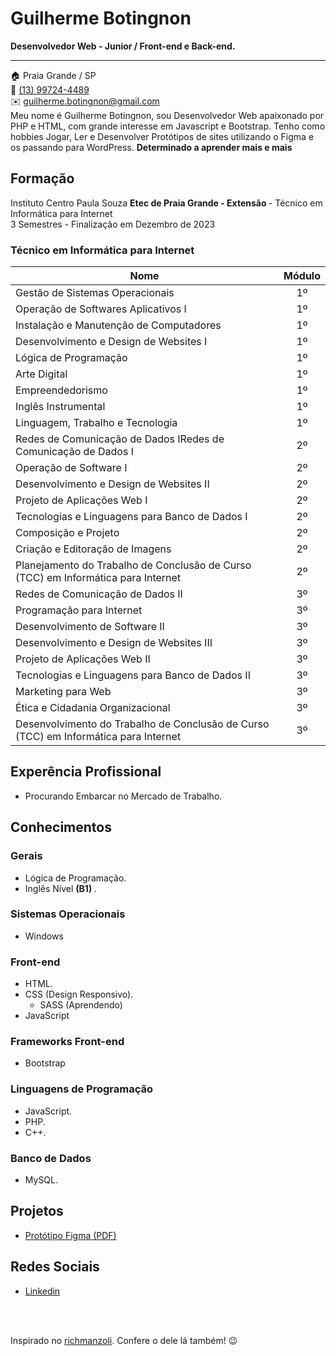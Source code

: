 <h1> Guilherme Botingnon </h1>
<strong> Desenvolvedor Web - Junior / Front-end e Back-end. <br> </strong>
<hr>
🏠 Praia Grande / SP <br>
📱  <a href="https://api.whatsapp.com/send?phone=5513997244489">(13) 99724-4489</a> <br>
✉️  <a href="mailto:guilherme.botingnon@gmail.com">guilherme.botingnon@gmail.com</a> <br>
Meu nome é Guilherme Botingnon, sou Desenvolvedor Web apaixonado por PHP e HTML, com grande interesse em Javascript e Bootstrap. Tenho como hobbies Jogar, Ler e Desenvolver Protótipos de sites utilizando o Figma e os passando para WordPress.
<strong> Determinado a aprender mais e mais </strong>

## Formação
Instituto Centro Paula Souza <strong> Etec de Praia Grande - Extensão </strong> - Técnico em Informática para Internet <br>
3 Semestres - Finalização em Dezembro de 2023

### Técnico em Informática para Internet

| Nome                                                                        | Módulo |
| --------------------------------------------------------------------------- |:---:|
| Gestão de Sistemas Operacionais                                             | 1º  |
| Operação de Softwares Aplicativos I                                         | 1º  |
| Instalação e Manutenção de Computadores                                     | 1º   |
| Desenvolvimento e Design de Websites I                                      | 1º   |
| Lógica de Programação                                                       | 1º   |
| Arte Digital                                                                | 1º   |
| Empreendedorismo                                                            | 1º   |
| Inglês Instrumental                                                         | 1º   |
| Linguagem, Trabalho e Tecnologia                                            | 1º   |
| Redes de Comunicação de Dados IRedes de Comunicação de Dados I              | 2º   |
| Operação de Software I                                                      | 2º   |
| Desenvolvimento e Design de Websites II                                     | 2º   |
| Projeto de Aplicações Web I                                                 | 2º   |
| Tecnologias e Linguagens para Banco de Dados I                              | 2º   |
| Composição e Projeto                                                        | 2º   |
| Criação e Editoração de Imagens                                             | 2º   |
| Planejamento do Trabalho de Conclusão de Curso (TCC) em Informática para Internet | 2º   |
| Redes de Comunicação de Dados II                                            | 3º   |
| Programação para Internet                                                   | 3º   |
| Desenvolvimento de Software II                                              | 3º   |
| Desenvolvimento e Design de Websites III                                    | 3º   |
| Projeto de Aplicações Web II                                                | 3º   |
| Tecnologias e Linguagens para Banco de Dados II                             | 3º   |
| Marketing para Web                                                          | 3º   |
| Ética e Cidadania Organizacional                                            | 3º   |
| Desenvolvimento do Trabalho de Conclusão de Curso (TCC) em Informática para Internet| 3º   |

## Experência Profissional
* Procurando Embarcar no Mercado de Trabalho.
## Conhecimentos

### Gerais
* Lógica de Programação.
* Inglês Nível <strong> (B1) </strong>.

### Sistemas Operacionais
* Windows
  
### Front-end
* HTML.
* CSS (Design Responsivo).
  * SASS (Aprendendo)
* JavaScript

### Frameworks Front-end
* Bootstrap

### Linguagens de Programação
* JavaScript.
* PHP.
* C++.

### Banco de Dados
* MySQL.

## Projetos
* [Protótipo Figma (PDF)](Protótipos/Protótipo1.pdf)

## Redes Sociais
*  [Linkedin](https://www.linkedin.com/in/guilherme-botingnon-a032a3278/)

<br><br>

Inspirado no [richmanzoli](https://github.com/richmanzoli/curriculo). Confere o dele lá também! :wink:
